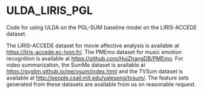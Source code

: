# ULDA_LIRIS_PGL
Code for using ULDA on the PGL-SUM baseline model on the LIRIS-ACCEDE dataset.

The LIRIS-ACCEDE dataset for movie affective analysis is available at https://liris-accede.ec-lyon.fr/. The PMEmo dataset for music emotion recognition is available at https://github.com/HuiZhangDB/PMEmo. For video summarization, the SumMe dataset is available at https://gyglim.github.io/me/vsum/index.html and the TVSum dataset is available at http://people.csail.mit.edu/yalesong/tvsum/. The feature sets generated from these datasets are available from us on reasonable request.
